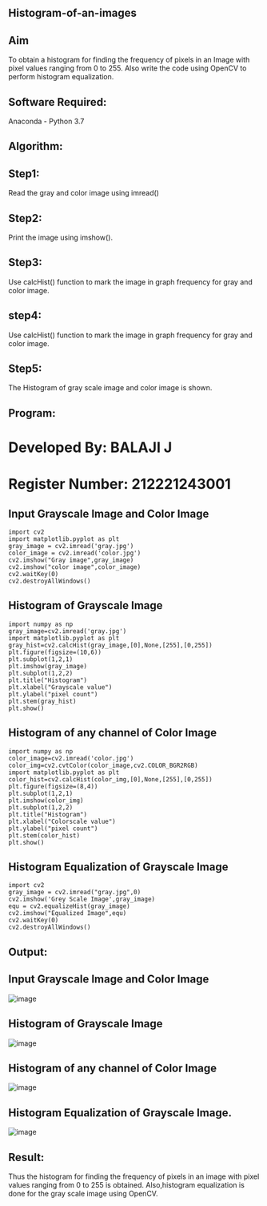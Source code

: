 ## Histogram-of-an-images
## Aim
To obtain a histogram for finding the frequency of pixels in an Image with pixel values ranging from 0 to 255. Also write the code using OpenCV to perform histogram equalization.

## Software Required:
Anaconda - Python 3.7

## Algorithm:
## Step1:
Read the gray and color image using imread()

## Step2:
Print the image using imshow().

## Step3:
Use calcHist() function to mark the image in graph frequency for gray and color image.

## step4:
Use calcHist() function to mark the image in graph frequency for gray and color image.

## Step5:
The Histogram of gray scale image and color image is shown.

## Program:
# Developed By: BALAJI J
# Register Number: 212221243001

## Input Grayscale Image and Color Image
```
import cv2
import matplotlib.pyplot as plt
gray_image = cv2.imread('gray.jpg')
color_image = cv2.imread('color.jpg')
cv2.imshow("Gray image",gray_image)
cv2.imshow("color image",color_image)
cv2.waitKey(0)
cv2.destroyAllWindows()
```
## Histogram of Grayscale Image
```
import numpy as np
gray_image=cv2.imread('gray.jpg')
import matplotlib.pyplot as plt 
gray_hist=cv2.calcHist(gray_image,[0],None,[255],[0,255])
plt.figure(figsize=(10,6))
plt.subplot(1,2,1)
plt.imshow(gray_image)
plt.subplot(1,2,2)
plt.title("Histogram")
plt.xlabel("Grayscale value")
plt.ylabel("pixel count")
plt.stem(gray_hist)
plt.show()
```
## Histogram of any channel of Color Image
```
import numpy as np
color_image=cv2.imread('color.jpg')
color_img=cv2.cvtColor(color_image,cv2.COLOR_BGR2RGB)
import matplotlib.pyplot as plt 
color_hist=cv2.calcHist(color_img,[0],None,[255],[0,255])
plt.figure(figsize=(8,4))
plt.subplot(1,2,1)
plt.imshow(color_img)
plt.subplot(1,2,2)
plt.title("Histogram")
plt.xlabel("Colorscale value")
plt.ylabel("pixel count")
plt.stem(color_hist)
plt.show()
```
## Histogram Equalization of Grayscale Image
```
import cv2
gray_image = cv2.imread("gray.jpg",0)
cv2.imshow('Grey Scale Image',gray_image)
equ = cv2.equalizeHist(gray_image)
cv2.imshow("Equalized Image",equ)
cv2.waitKey(0)
cv2.destroyAllWindows()
```

## Output:
## Input Grayscale Image and Color Image

![image](https://github.com/user-attachments/assets/06301631-f1e2-483a-9205-cf8d01e9fdd4)

## Histogram of Grayscale Image
![image](https://github.com/user-attachments/assets/f120281b-e150-4497-bc56-1ef0476bd8d2)


## Histogram of any channel of Color Image
![image](https://github.com/user-attachments/assets/364149b4-9737-4f1d-bf2f-1bb472053846)

## Histogram Equalization of Grayscale Image.
![image](https://github.com/user-attachments/assets/6efdfc9c-dcba-4ffb-bb1a-5fd3cbe34c56)


## Result:
Thus the histogram for finding the frequency of pixels in an image with pixel values ranging from 0 to 255 is obtained. Also,histogram equalization is done for the gray scale image using OpenCV.
